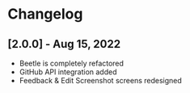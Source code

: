 # Changelog

## [2.0.0] - Aug 15, 2022

- Beetle is completely refactored
- GitHub API integration added
- Feedback & Edit Screenshot screens redesigned
